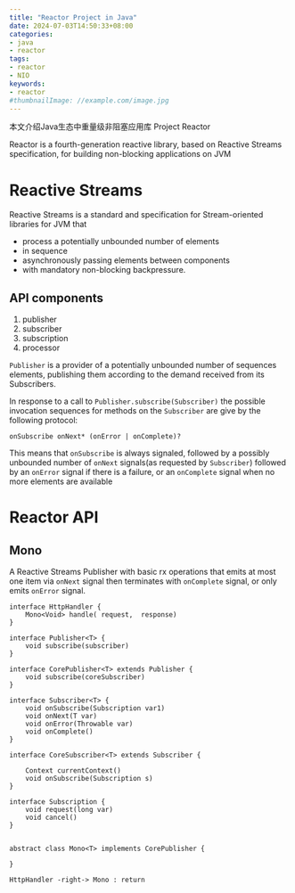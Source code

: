 ```yaml
---
title: "Reactor Project in Java"
date: 2024-07-03T14:50:33+08:00
categories:
- java
- reactor
tags:
- reactor
- NIO
keywords:
- reactor
#thumbnailImage: //example.com/image.jpg
---
```

本文介绍Java生态中重量级非阻塞应用库 Project Reactor
<!--more-->

Reactor is a fourth-generation reactive library, based on Reactive Streams specification, for building non-blocking applications on JVM


# Reactive Streams

Reactive Streams is a standard and specification for Stream-oriented libraries for JVM that
* process a potentially unbounded number of elements
* in sequence
* asynchronously passing elements between components
* with mandatory non-blocking backpressure.


## API components
1. publisher
2. subscriber
3. subscription
4. processor

`Publisher` is a provider of a potentially unbounded number of sequences elements, publishing them according to the demand received from its Subscribers.

In response to a call to `Publisher.subscribe(Subscriber)` the possible invocation sequences for methods on the `Subscriber` are give by the following protocol:
```
onSubscribe onNext* (onError | onComplete)?
```
This means that `onSubscribe` is always signaled, followed by a possibly unbounded number of `onNext` signals(as requested by `Subscriber`) followed by an `onError` signal if there is a failure, or an `onComplete` signal when no more elements are available 



# Reactor API

## Mono
A Reactive Streams Publisher with basic rx operations that emits at most one item via `onNext` signal then terminates with `onComplete` signal, or only emits `onError` signal.

```plantuml
interface HttpHandler {
    Mono<Void> handle( request,  response)
}

interface Publisher<T> {
    void subscribe(subscriber)
}

interface CorePublisher<T> extends Publisher {
    void subscribe(coreSubscriber)
}

interface Subscriber<T> {
    void onSubscribe(Subscription var1)
    void onNext(T var)
    void onError(Throwable var)
    void onComplete()
}

interface CoreSubscriber<T> extends Subscriber {

    Context currentContext()
    void onSubscribe(Subscription s)
}

interface Subscription {
    void request(long var)
    void cancel()
}


abstract class Mono<T> implements CorePublisher {

}

HttpHandler -right-> Mono : return
```